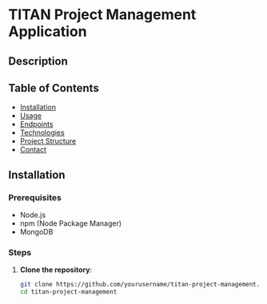 # TITAN Project Management Application

## Description

## Table of Contents
- [Installation](#installation)
- [Usage](#usage)
- [Endpoints](#endpoints)
- [Technologies](#technologies)
- [Project Structure](#project-structure)
- [Contact](#contact)

## Installation

### Prerequisites
- Node.js
- npm (Node Package Manager)
- MongoDB

### Steps

1. **Clone the repository**:
   ```bash
   git clone https://github.com/yourusername/titan-project-management.git
   cd titan-project-management
